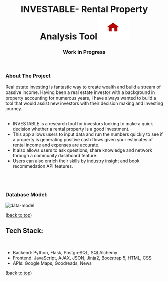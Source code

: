<div id="top"></div>

<!-- PROJECT LOGO -->
<br />
<div align="center">

<!--   </a> -->

  <h1 align="center">INVESTABLE- Rental Property Analysis Tool<img src="static/logo1.png" alt="Logo" width="100" height="80"></h1>
 <h3> Work in Progress</h3>
  <p align="center">
    <br />
<!--  
<!-- TABLE OF CONTENTS -->
<!-- <details>
  <summary>Table of Contents</summary>
 
    <li>
      <a href="#about-the-project">About The Project</a>
        </li>
        <li><a href="#tech-stack">Tech Stack</a></li>
    </li>

</details> -->

<div align="left">
<!-- ABOUT THE PROJECT -->
    <h3> About The Project </h3>

<!-- [![Product Name Screen Shot][product-screenshot]](https://example.com) -->

Real estate investing is fantastic way to create wealth and build a stream of passive income. Having been a real estate investor with a background in property accounting for numerous years, I have always wanted to build a tool that would assist new investors with their decision making and investing journey.<br>
<br>

- INVESTABLE is a research tool for investors looking to make a quick decision whether a rental property is a good investment.
- This app allows users to input data and run the numbers quickly to see if a property is generating positive cash flows given your estimates of rental income and expenses are accurate.
- It also allows users to ask questions, share knowledge and network through a community dashboard feature.
- Users can also enrich their skills by industry insight and book recommedation API features.

<br><br>

<h3>Database Model:</h3>
    
![data-model](https://github.com/olivia-tran/Catculator-investment-tool/blob/main/project-planning/revised-datamodel.png)

<p align="left">(<a href="#top">back to top</a>)</p>

## Tech Stack:

  <br>
  <ul>
  <li>Backend: Python, Flask, PostgreSQL, SQLAlchemy </li>
<li>Frontend: JavaScript, AJAX, JSON, Jinja2, Bootstrap 5, HTML, CSS </li>
<li>APIs: Google Maps, Goodreads, News</li>
</ul>
<p align="left">(<a href="#top">back to top</a>)</p>

</div>
